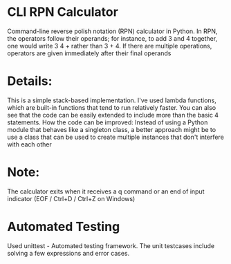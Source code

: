 #  CLI RPN Calculator
Command-line reverse polish notation (RPN) calculator in Python. In RPN, the operators follow their operands; for instance, to add 3 and 4 together, one would write 3 4 + rather than 3 + 4. If there are multiple operations, operators are given immediately after their final operands

# Details:
This is a simple stack-based implementation. I've used lambda functions, which are built-in functions that tend to run relatively faster. You can also see that the code can be easily extended to include more than the basic 4 statements. How the code can be improved: Instead of using a Python module that behaves like a singleton class, a better approach might be to use a class that can be used to create multiple instances that don't interfere with each other

# Note: 
The calculator exits when it receives a q command or an end of input indicator (EOF / Ctrl+D / Ctrl+Z on Windows)

# Automated Testing
Used unittest - Automated testing framework. The unit testcases include solving a few expressions and error cases. 